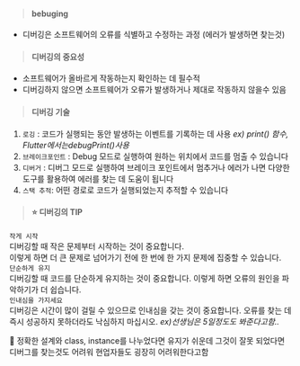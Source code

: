 > #### bebuging
- 디버깅은 소프트웨어의 오류를 식별하고 수정하는 과정
(에러가 발생하면 찾는것)

> #### 디버깅의 중요성
- 소프트웨어가 올바르게 작동하는지 확인하는 데 필수적
- 디버깅하지 않으면 소프트웨어가 오류가 발생하거나 제대로 작동하지 않을수 있음

> #### 디버깅 기술
1) `로깅` :
코드가 실행되는 동안 발생하는 이벤트를 기록하는 데 사용
_ex) print() 함수, Flutter에서는debugPrint()사용_
2) `브레이크포인트` :
Debug 모드로 실행하여 원하는 위치에서 코드를 멈출 수 있습니다
3) `디버거` : 
디버그 모드로 실행하여 브레이크 포인트에서 멈추거나 에러가 나면 다양한 도구를 활용하여 에러를 찾는 데 도움이 됩니다
4) `스택 추적`:
어떤 경로로 코드가 실행되었는지 추적할 수 있습니다

> #### ⭐️ 디버깅의 TIP
`작게 시작`<br>
디버깅할 때 작은 문제부터 시작하는 것이 중요합니다. <br>
이렇게 하면 더 큰 문제로 넘어가기 전에 한 번에 한 가지 문제에 집중할 수 있습니다.<br>
`단순하게 유지`<br>
디버깅할 때 코드를 단순하게 유지하는 것이 중요합니다. 이렇게 하면 오류의 원인을 파악하기가 더 쉽습니다.<br>
`인내심을 가지세요`<br>
디버깅은 시간이 많이 걸릴 수 있으므로 인내심을 갖는 것이 중요합니다. 
오류를 찾는 데 즉시 성공하지 못하더라도 낙심하지 마십시오.
_ex)선생님은 5일정도도 봐준다고함.._

🥸 정확한 설계와 class, instance를 나누었다면 유지가 쉬운데 그것이 잘못 되었다면 디버그를 찾는것도 어려워 현업자들도 굉장히 어려워한다고함
